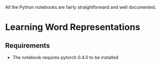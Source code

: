 All the Python notebooks are fairly straightforward and well documented.

# Learning Word Representations

## Requirements

- The notebook requires pytorch 0.4.0 to be installed
